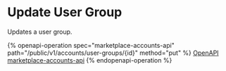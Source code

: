 # Update User Group

Updates a user group.

{% openapi-operation spec="marketplace-accounts-api" path="/public/v1/accounts/user-groups/{id}" method="put" %}
[OpenAPI marketplace-accounts-api](https://api.platform.softwareone.com/public/v1/accounts/openapi.json)
{% endopenapi-operation %}

